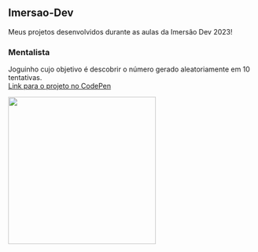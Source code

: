 ## Imersao-Dev

Meus projetos desenvolvidos durante as aulas da Imersão Dev 2023!

<h3> Mentalista <img src="https://cdn-icons-png.flaticon.com/512/4330/4330587.png" height="15px"> </h3>
<p> Joguinho cujo objetivo é descobrir o número gerado aleatoriamente em 10 tentativas. <br>
<a href="https://codepen.io/evellynfreitas/pen/zYLeoNj?editors=1011"> Link para o projeto no CodePen </a>
</p>
<img align=center src="https://user-images.githubusercontent.com/80793635/218364016-8699c485-fc03-45a8-8762-f4b619c4040b.png" height="300px">
